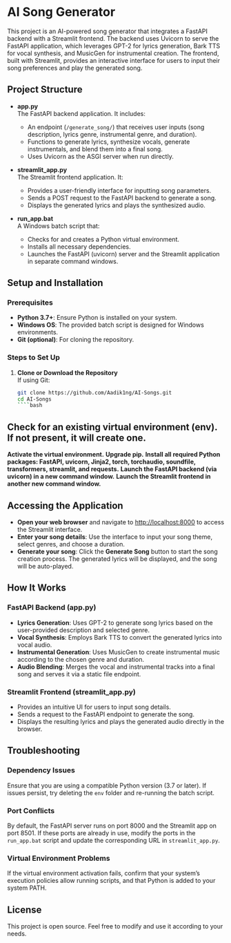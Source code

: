 # AI Song Generator

This project is an AI-powered song generator that integrates a FastAPI backend with a Streamlit frontend. The backend uses Uvicorn to serve the FastAPI application, which leverages GPT-2 for lyrics generation, Bark TTS for vocal synthesis, and MusicGen for instrumental creation. The frontend, built with Streamlit, provides an interactive interface for users to input their song preferences and play the generated song.

## Project Structure

- **app.py**  
  The FastAPI backend application. It includes:
  - An endpoint (`/generate_song/`) that receives user inputs (song description, lyrics genre, instrumental genre, and duration).
  - Functions to generate lyrics, synthesize vocals, generate instrumentals, and blend them into a final song.
  - Uses Uvicorn as the ASGI server when run directly.

- **streamlit_app.py**  
  The Streamlit frontend application. It:
  - Provides a user-friendly interface for inputting song parameters.
  - Sends a POST request to the FastAPI backend to generate a song.
  - Displays the generated lyrics and plays the synthesized audio.

- **run_app.bat**  
  A Windows batch script that:
  - Checks for and creates a Python virtual environment.
  - Installs all necessary dependencies.
  - Launches the FastAPI (uvicorn) server and the Streamlit application in separate command windows.

## Setup and Installation

### Prerequisites

- **Python 3.7+**: Ensure Python is installed on your system.
- **Windows OS**: The provided batch script is designed for Windows environments.
- **Git (optional)**: For cloning the repository.

### Steps to Set Up

1. **Clone or Download the Repository**  
   If using Git:
   ````bash
   git clone https://github.com/Aadik1ng/AI-Songs.git
   cd AI-Songs
   ````bash


## Check for an existing virtual environment (env). If not present, it will create one.

**Activate the virtual environment.**
**Upgrade pip.**
**Install all required Python packages: FastAPI, uvicorn, Jinja2, torch, torchaudio, soundfile, transformers, streamlit, and requests.**
**Launch the FastAPI backend (via uvicorn) in a new command window.**
**Launch the Streamlit frontend in another new command window.**
## Accessing the Application

- **Open your web browser** and navigate to [http://localhost:8000](http://localhost:8000) to access the Streamlit interface.
- **Enter your song details**: Use the interface to input your song theme, select genres, and choose a duration.
- **Generate your song**: Click the **Generate Song** button to start the song creation process. The generated lyrics will be displayed, and the song will be auto-played.

## How It Works

### FastAPI Backend (app.py)
- **Lyrics Generation**: Uses GPT-2 to generate song lyrics based on the user-provided description and selected genre.
- **Vocal Synthesis**: Employs Bark TTS to convert the generated lyrics into vocal audio.
- **Instrumental Generation**: Uses MusicGen to create instrumental music according to the chosen genre and duration.
- **Audio Blending**: Merges the vocal and instrumental tracks into a final song and serves it via a static file endpoint.

### Streamlit Frontend (streamlit_app.py)
- Provides an intuitive UI for users to input song details.
- Sends a request to the FastAPI endpoint to generate the song.
- Displays the resulting lyrics and plays the generated audio directly in the browser.

## Troubleshooting

### Dependency Issues
Ensure that you are using a compatible Python version (3.7 or later). If issues persist, try deleting the `env` folder and re-running the batch script.

### Port Conflicts
By default, the FastAPI server runs on port 8000 and the Streamlit app on port 8501. If these ports are already in use, modify the ports in the `run_app.bat` script and update the corresponding URL in `streamlit_app.py`.

### Virtual Environment Problems
If the virtual environment activation fails, confirm that your system’s execution policies allow running scripts, and that Python is added to your system PATH.

## License

This project is open source. Feel free to modify and use it according to your needs.
